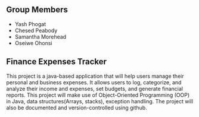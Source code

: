## Group Members
- Yash Phogat
- Chesed Peabody
- Samantha Morehead
- Oseiwe Ohonsi
  
## Finance Expenses Tracker
This project is a java-based application that will help users manage their personal and business expenses. It allows users to log, categorize, and analyze their income and expenses, set budgets, and generate financial reports. This project will make use of Object-Oriented Programming (OOP) in Java, data structures(Arrays, stacks), exception handling. The project will also be documented and version-controlled using github.
